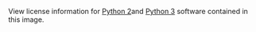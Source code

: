 View license information for [Python 2](https://docs.python.org/2/license.html#)and [Python 3](https://docs.python.org/3/license.html#) software contained in this image.
